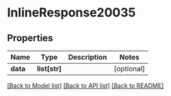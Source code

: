 # InlineResponse20035

## Properties
Name | Type | Description | Notes
------------ | ------------- | ------------- | -------------
**data** | **list[str]** |  | [optional] 

[[Back to Model list]](../README.md#documentation-for-models) [[Back to API list]](../README.md#documentation-for-api-endpoints) [[Back to README]](../README.md)

